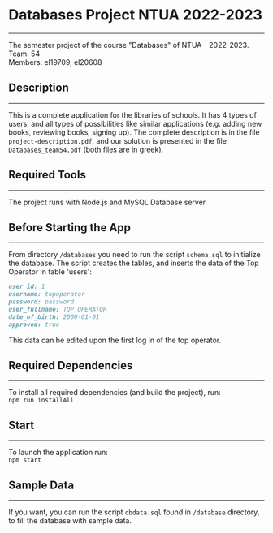 # Databases Project NTUA 2022-2023

---

The semester project of the course "Databases" of NTUA - 2022-2023.<br>Team: 54<br>Members: el19709, el20608

## Description

---

This is a complete application for the libraries of schools. It has 4 types of users, and all types of possibilities like similar applications (e.g. adding new books, reviewing books, signing up). The complete description is in the file `project-description.pdf`, and our solution is presented in the file `Databases_team54.pdf` (both files are in greek).

## Required Tools

---

The project runs with Node.js and MySQL Database server

## Before Starting the App

---

From directory `/databases` you need to run the script `schema.sql` to initialize the database. The script creates the tables, and inserts the data of the Top Operator in table 'users':

```markdown
user_id: 1
username: topoperator
password: password
user_fullname: TOP OPERATOR
date_of_birth: 2000-01-01
approved: true
```

This data can be edited upon the first log in of the top operator.

## Required Dependencies

---

To install all required dependencies (and build the project), run:<br>
`npm run installAll`

## Start

---

To launch the application run:<br>
`npm start`

## Sample Data

---

If you want, you can run the script `dbdata.sql` found in `/database` directory, to fill the database with sample data.
